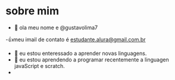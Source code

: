 # sobre mim
- 👋 ola meu nome e @gustavolima7

-:+1:meu imail de contato é estudante.alura@gmail.com.br
- 👀 eu estou enteressado a aprender novas linguagens.
- 🌱 eu estou aprendendo a programar recentemente a linguagen javaScript e scratch.
-


